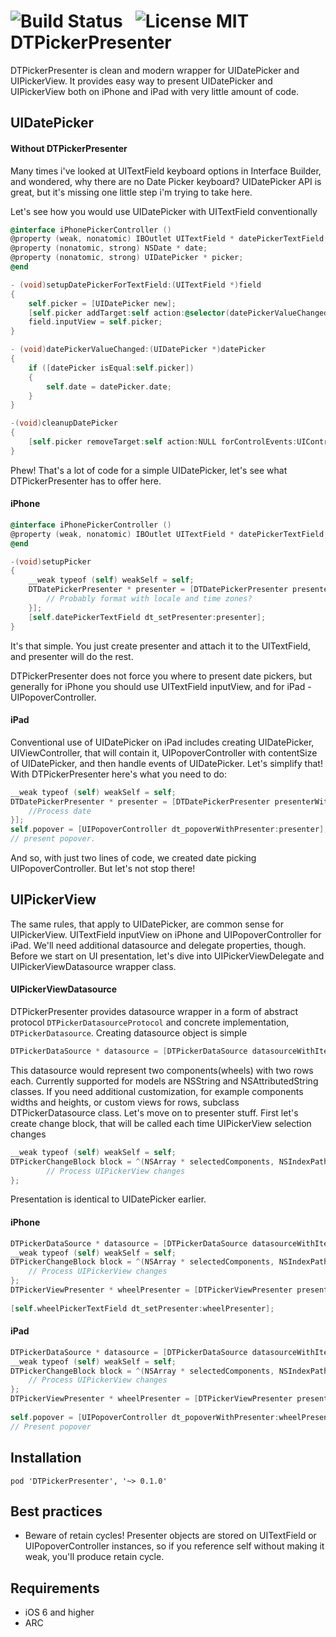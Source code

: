 ![Build Status](https://travis-ci.org/DenHeadless/DTRequestVerifier.png?branch=master) &nbsp;
![License MIT](https://go-shields.herokuapp.com/license-MIT-blue.png)
DTPickerPresenter
=================

DTPickerPresenter is clean and modern wrapper for UIDatePicker and UIPickerView. It provides easy way to present UIDatePicker and UIPickerView both on iPhone and iPad with very little amount of code.

## UIDatePicker 

#### Without DTPickerPresenter

Many times i've looked at UITextField keyboard options in Interface Builder, and wondered, why there are no Date Picker keyboard? UIDatePicker API is great, but it's missing one little step i'm trying to take here.

Let's see how you would use UIDatePicker with UITextField conventionally

```objective-c
@interface iPhonePickerController () 
@property (weak, nonatomic) IBOutlet UITextField * datePickerTextField;
@property (nonatomic, strong) NSDate * date;
@property (nonatomic, strong) UIDatePicker * picker;
@end

- (void)setupDatePickerForTextField:(UITextField *)field
{
    self.picker = [UIDatePicker new];
    [self.picker addTarget:self action:@selector(datePickerValueChanged:) forControlEvents:UIControlEventValueChanged];
    field.inputView = self.picker;
}

- (void)datePickerValueChanged:(UIDatePicker *)datePicker
{
    if ([datePicker isEqual:self.picker])
    {
        self.date = datePicker.date;
    }
}

-(void)cleanupDatePicker
{
    [self.picker removeTarget:self action:NULL forControlEvents:UIControlEventValueChanged];
}
```

Phew! That's a lot of code for a simple UIDatePicker, let's see what DTPickerPresenter has to offer here.

#### iPhone

```objective-c
@interface iPhonePickerController () 
@property (weak, nonatomic) IBOutlet UITextField * datePickerTextField;
@end

-(void)setupPicker 
{
    __weak typeof (self) weakSelf = self;
    DTDatePickerPresenter * presenter = [DTDatePickerPresenter presenterWithChangeBlock:^(NSDate * selectedDate) {
        // Probably format with locale and time zones?
    }];
    [self.datePickerTextField dt_setPresenter:presenter];
}
```

It's that simple. You just create presenter and attach it to the UITextField, and presenter will do the rest.

DTPickerPresenter does not force you where to present date pickers, but generally for iPhone you should use UITextField inputView, and for iPad - UIPopoverController. 

#### iPad

Conventional use of UIDatePicker on iPad includes creating UIDatePicker, UIViewController, that will contain it, UIPopoverController with contentSize of UIDatePicker, and then handle events of UIDatePicker. Let's simplify that! With DTPickerPresenter here's what you need to do:

```objective-c
__weak typeof (self) weakSelf = self;
DTDatePickerPresenter * presenter = [DTDatePickerPresenter presenterWithChangeBlock:^(NSDate * selectedDate) {
    //Process date
}];
self.popover = [UIPopoverController dt_popoverWithPresenter:presenter];
// present popover.
```
And so, with just two lines of code, we created date picking UIPopoverController. But let's not stop there!

## UIPickerView

The same rules, that apply to UIDatePicker, are common sense for UIPickerView. UITextField inputView on iPhone and UIPopoverController for iPad. We'll need additional datasource and delegate properties, though. Before we start on UI presentation, let's dive into UIPickerViewDelegate and UIPickerViewDatasource wrapper class.

#### UIPickerViewDatasource

DTPickerPresenter provides datasource wrapper in a form of abstract protocol `DTPickerDatasourceProtocol` and concrete implementation, `DTPickerDatasource`. Creating datasource object is simple

```objective-c
DTPickerDataSource * datasource = [DTPickerDataSource datasourceWithItems:@[@[@"foo", @"bar"], @[@"1", @"2"]]];
```
This datasource would represent two components(wheels) with two rows each. Currently supported for models are NSString and NSAttributedString classes. If you need additional customization, for example components widths and heights, or custom views for rows, subclass DTPickerDatasource class. Let's move on to presenter stuff. First let's create change block, that will be called each time UIPickerView selection changes

```objective-c
__weak typeof (self) weakSelf = self;
DTPickerChangeBlock block = ^(NSArray * selectedComponents, NSIndexPath * selectedIndexPath) {
        // Process UIPickerView changes        
};
```

Presentation is identical to UIDatePicker earlier.

#### iPhone

```objective-c
DTPickerDataSource * datasource = [DTPickerDataSource datasourceWithItems:@[@[@"foo", @"bar"], @[@"1", @"2"]]];
__weak typeof (self) weakSelf = self;
DTPickerChangeBlock block = ^(NSArray * selectedComponents, NSIndexPath * selectedIndexPath) {
    // Process UIPickerView changes
};
DTPickerViewPresenter * wheelPresenter = [DTPickerViewPresenter presenterWithDatasource:datasource
                                                                                changeBlock:block];
[self.wheelPickerTextField dt_setPresenter:wheelPresenter];
```  

#### iPad

```objective-c
DTPickerDataSource * datasource = [DTPickerDataSource datasourceWithItems:@[@[@"foo", @"bar"], @[@"1", @"2"]]];
__weak typeof (self) weakSelf = self;
DTPickerChangeBlock block = ^(NSArray * selectedComponents, NSIndexPath * selectedIndexPath) {
    // Process UIPickerView changes
};
DTPickerViewPresenter * wheelPresenter = [DTPickerViewPresenter presenterWithDatasource:datasource
                                                                            changeBlock:block];
self.popover = [UIPopoverController dt_popoverWithPresenter:wheelPresenter];
// Present popover
``` 

## Installation

```
pod 'DTPickerPresenter', '~> 0.1.0'
```

## Best practices
    
- Beware of retain cycles! Presenter objects are stored on UITextField or UIPopoverController instances, so if you reference self without making it weak, you'll produce retain cycle.

## Requirements

* iOS 6 and higher
* ARC
